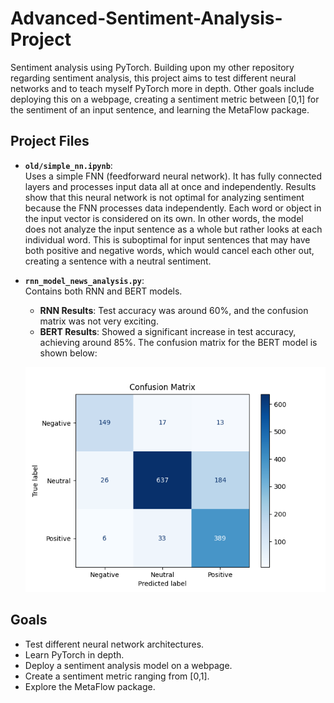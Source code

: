 # Advanced-Sentiment-Analysis-Project

Sentiment analysis using PyTorch. Building upon my other repository regarding sentiment analysis, this project aims to test different neural networks and to teach myself PyTorch more in depth. Other goals include deploying this on a webpage, creating a sentiment metric between [0,1] for the sentiment of an input sentence, and learning the MetaFlow package.

## Project Files

- **`old/simple_nn.ipynb`**:  
  Uses a simple FNN (feedforward neural network). It has fully connected layers and processes input data all at once and independently. Results show that this neural network is not optimal for analyzing sentiment because the FNN processes data independently. Each word or object in the input vector is considered on its own. In other words, the model does not analyze the input sentence as a whole but rather looks at each individual word. This is suboptimal for input sentences that may have both positive and negative words, which would cancel each other out, creating a sentence with a neutral sentiment.

- **`rnn_model_news_analysis.py`**:  
  Contains both RNN and BERT models.  
  - **RNN Results**: Test accuracy was around 60%, and the confusion matrix was not very exciting.  
  - **BERT Results**: Showed a significant increase in test accuracy, achieving around 85%. The confusion matrix for the BERT model is shown below:

  ![Confusion Matrix](confusion_matrix.png)

## Goals
- Test different neural network architectures.
- Learn PyTorch in depth.
- Deploy a sentiment analysis model on a webpage.
- Create a sentiment metric ranging from [0,1].
- Explore the MetaFlow package.